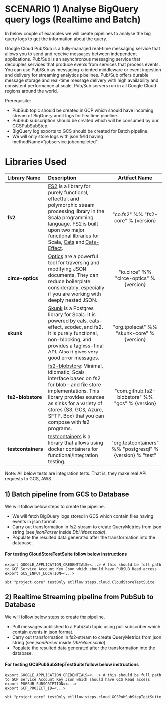 # SCENARIO 1) Analyse BigQuery query logs (Realtime and Batch)
In below couple of examples we will create pipelines to analyse the big query logs to get the information about the query.

Google Cloud Pub/Sub is a fully-managed real-time messaging service that allows you to send and receive messages between independent applications. Pub/Sub is an asynchronous messaging service that decouples services that produce events from services that process events. You can use Pub/Sub as messaging-oriented middleware or event ingestion and delivery for streaming analytics pipelines. Pub/Sub offers durable message storage and real-time message delivery with high availability and consistent performance at scale. Pub/Sub servers run in all Google Cloud regions around the world.

Prerequisite: 
   * PubSub topic should be created in GCP which should have incoming stream of BiqQuery audit logs for Realtime pipeline.
   * PubSub subscription should be created which will be consumed by our GCSPubSubStep.
   * BigQuery log exports to GCS should be created for Batch pipeline.
   * We will only store logs with json field having methodName="jobservice.jobcompleted".

# Libraries Used
| Library Name| Description | Artifact Name |
| :---        |    :----    |     :---:     |
| **fs2**     | [FS2](https://fs2.io/) is a library for purely functional, effectful, and polymorphic stream processing library in the Scala programming language. FS2 is built upon two major functional libraries for Scala, [Cats](https://typelevel.org/cats/) and [Cats-Effect](https://typelevel.org/cats-effect/).       | "co.fs2" %% "fs2-core" % {version}   |
| **circe-optics**   | [Optics](https://circe.github.io/circe/optics.html) are a powerful tool for traversing and modifying JSON documents. They can reduce boilerplate considerably, especially if you are working with deeply nested JSON.        | "io.circe" %% "circe-optics" % {version}    |
| **skunk** | [Skunk](https://tpolecat.github.io/skunk/) is a Postgres library for Scala. It is powered by cats, cats-effect, scodec, and fs2. It is purely functional, non-blocking, and provides a tagless-final API. Also it gives very good error messages. |  "org.tpolecat" %% "skunk-core" % {version} |
| **fs2-blobstore**     |    [fs2-blobstore](https://github.com/fs2-blobstore/fs2-blobstore): Minimal, idiomatic, Scala interface based on fs2 for blob- and file store implementations. This library provides sources as sinks for a variety of stores (S3, GCS, Azure, SFTP, Box) that you can compose with fs2 programs.   |     "com.github.fs2-blobstore" %% "gcs" % {version}    |
| **testcontainers**| [testcontainers](https://github.com/testcontainers/testcontainers-java) is a library that allows using docker containers for functional/integration testing. | "org.testcontainers" %% "postgresql" % {version} % "test" |

Note: All below tests are integration tests. That is, they make real API requests to GCS, AWS.

## 1) Batch pipeline from GCS to Database
   We will follow below steps to create the pipeline.
   * We will fetch BigQuery logs stored in GCS which contain files having events in json format. 
   * Carry out transformation in fs2-stream to create QueryMetrics from json string (see *jsonParser* inside *DbHelper.scala*). 
   * Populate the resulted data generated after the transformation into the database.

#### For testing CloudStoreTestSuite follow below instructions
	export GOOGLE_APPLICATION_CREDENTIALS=<...> # this should be full path to GCP Service Account Key Json which should have PUBSUB Read access 
	export GCS_INPUT_LOCATION=<...>
	
	sbt "project core" testOnly etlflow.steps.cloud.CloudStoreTestSuite

## 2) Realtime Streaming pipeline from PubSub to Database   
   We will follow below steps to create the pipeline.
   * Pull messages published to a Pub/Sub topic using pull subscriber which contain events in json format. 
   * Carry out transformation in fs2-stream to create QueryMetrics from json string (see *jsonParser* inside *DbHelper.scala*). 
   * Populate the resulted data generated after the transformation into the database.
 	
#### For testing GCSPubSubStepTestSuite follow below instructions
	export GOOGLE_APPLICATION_CREDENTIALS=<...> # this should be full path to GCP Service Account Key Json which should have GCS Read access 
	export PUBSUB_SUBSCRIPTION=<...>
	export GCP_PROJECT_ID=<...>
    
    sbt "project core" testOnly etlflow.steps.cloud.GCSPubSubStepTestSuite
